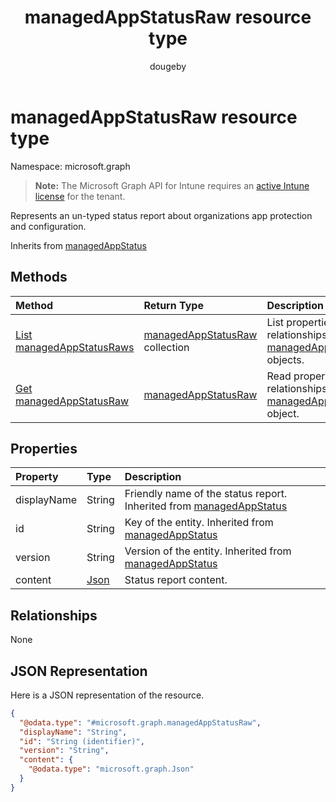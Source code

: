 ﻿---
title: "managedAppStatusRaw resource type"
description: "Represents an un-typed status report about organizations app protection and configuration."
author: "dougeby"
localization_priority: Normal
ms.prod: "intune"
doc_type: resourcePageType
---

# managedAppStatusRaw resource type

Namespace: microsoft.graph

> **Note:** The Microsoft Graph API for Intune requires an [active Intune license](https://go.microsoft.com/fwlink/?linkid=839381) for the tenant.

Represents an un-typed status report about organizations app protection and configuration.

Inherits from [managedAppStatus](../resources/intune-mam-managedappstatus.md)

## Methods

| Method                                                                     | Return Type                                                                      | Description                                                                                                             |
| :------------------------------------------------------------------------- | :------------------------------------------------------------------------------- | :---------------------------------------------------------------------------------------------------------------------- |
| [List managedAppStatusRaws](../api/intune-mam-managedappstatusraw-list.md) | [managedAppStatusRaw](../resources/intune-mam-managedappstatusraw.md) collection | List properties and relationships of the [managedAppStatusRaw](../resources/intune-mam-managedappstatusraw.md) objects. |
| [Get managedAppStatusRaw](../api/intune-mam-managedappstatusraw-get.md)    | [managedAppStatusRaw](../resources/intune-mam-managedappstatusraw.md)            | Read properties and relationships of the [managedAppStatusRaw](../resources/intune-mam-managedappstatusraw.md) object.  |

## Properties

| Property    | Type                                    | Description                                                                                                        |
| :---------- | :-------------------------------------- | :----------------------------------------------------------------------------------------------------------------- |
| displayName | String                                  | Friendly name of the status report. Inherited from [managedAppStatus](../resources/intune-mam-managedappstatus.md) |
| id          | String                                  | Key of the entity. Inherited from [managedAppStatus](../resources/intune-mam-managedappstatus.md)                  |
| version     | String                                  | Version of the entity. Inherited from [managedAppStatus](../resources/intune-mam-managedappstatus.md)              |
| content     | [Json](../resources/intune-mam-json.md) | Status report content.                                                                                             |

## Relationships

None

## JSON Representation

Here is a JSON representation of the resource.

<!-- {
  "blockType": "resource",
  "keyProperty": "id",
  "@odata.type": "microsoft.graph.managedAppStatusRaw"
}
-->

```json
{
  "@odata.type": "#microsoft.graph.managedAppStatusRaw",
  "displayName": "String",
  "id": "String (identifier)",
  "version": "String",
  "content": {
    "@odata.type": "microsoft.graph.Json"
  }
}
```

